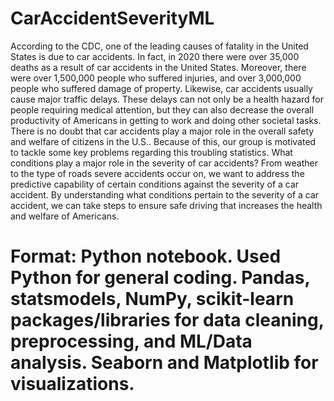 # CarAccidentSeverityML
According to the CDC, one of the leading causes of fatality in the United States is due to car accidents. In fact, in 2020 there were over 35,000 deaths as a result of car accidents in the United States. Moreover, there were over 1,500,000 people who suffered injuries, and over 3,000,000 people who suffered damage of property. Likewise, car accidents usually cause major traffic delays. These delays can not only be a health hazard for people requiring medical attention, but they can also decrease the overall productivity of Americans in getting to work and doing other societal tasks. There is no doubt that car accidents play a major role in the overall safety and welfare of citizens in the U.S.. Because of this, our group is motivated to tackle some key problems regarding this troubling statistics. What conditions play a major role in the severity of car accidents? From weather to the type of roads severe accidents occur on, we want to address the predictive capability of certain conditions against the severity of a car accident. By understanding what conditions pertain to the severity of a car accident, we can take steps to ensure safe driving that increases the health and welfare of Americans.

# Format: Python notebook. Used Python for general coding. Pandas, statsmodels, NumPy, scikit-learn packages/libraries for data cleaning, preprocessing, and ML/Data analysis. Seaborn and Matplotlib for visualizations. 
